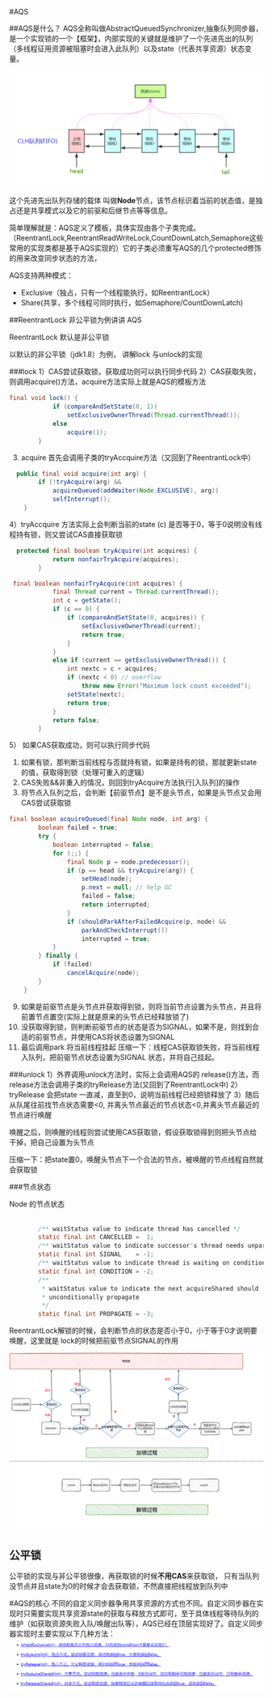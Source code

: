 #AQS

##AQS是什么？
AQS全称叫做AbstractQueuedSynchronizer,抽象队列同步器，是一个实现锁的一个【框架】，内部实现的关键就是维护了一个先进先出的队列（多线程征用资源被阻塞时会进入此队列）以及state（代表共享资源）状态变量。


![](images/2021-04-08-19-46-04.png)


这个先进先出队列存储的载体 叫做**Node**节点，该节点标识着当前的状态值，是独占还是共享模式以及它的前驱和后继节点等等信息。


简单理解就是：AQS定义了模板，具体实现由各个子类完成。（ReentrantLock,ReentrantReadWriteLock,CountDownLatch,Semaphore这些常用的实现类都是基于AQS实现的）它的子类必须重写AQS的几个protected修饰的用来改变同步状态的方法，



AQS支持两种模式：
* Exclusive（独占，只有一个线程能执行，如ReentrantLock）
* Share(共享，多个线程可同时执行，如Semaphore/CountDownLatch)



##ReentrantLock 非公平锁为例讲讲 AQS

ReentrantLock 默认是非公平锁

以默认的非公平锁（jdk1.8）为例， 讲解lock 与unlock的实现

###lock
1）CAS尝试获取锁，获取成功则可以执行同步代码
2）CAS获取失败，则调用acquire()方法，acquire方法实际上就是AQS的模板方法

```java
final void lock() {
            if (compareAndSetState(0, 1))
                setExclusiveOwnerThread(Thread.currentThread());
            else
                acquire(1);
        }
```

3) acquire 首先会调用子类的tryAccquire方法（又回到了ReentrantLock中）
```java
  public final void acquire(int arg) {
        if (!tryAcquire(arg) &&
            acquireQueued(addWaiter(Node.EXCLUSIVE), arg))
            selfInterrupt();
    }

```
4）tryAccquire 方法实际上会判断当前的state (c) 是否等于0，等于0说明没有线程持有锁，则又尝试CAS直接获取锁

```java
  protected final boolean tryAcquire(int acquires) {
            return nonfairTryAcquire(acquires);
        }
```

```java
 final boolean nonfairTryAcquire(int acquires) {
            final Thread current = Thread.currentThread();
            int c = getState();
            if (c == 0) {
                if (compareAndSetState(0, acquires)) {
                    setExclusiveOwnerThread(current);
                    return true;
                }
            }
            else if (current == getExclusiveOwnerThread()) {
                int nextc = c + acquires;
                if (nextc < 0) // overflow
                    throw new Error("Maximum lock count exceeded");
                setState(nextc);
                return true;
            }
            return false;
        }

```


5） 如果CAS获取成功，则可以执行同步代码
1)  如果有锁，那判断当前线程与否就持有锁，如果是持有的锁，那就更新state的值，获取得到锁（处理可重入的逻辑）
2)  CAS失败&&非重入的情况，则回到tryAcquire方法执行[入队列]的操作
3) 将节点入队列之后，会判断【前驱节点】是不是头节点，如果是头节点又会用CAS尝试获取锁
```java
final boolean acquireQueued(final Node node, int arg) {
        boolean failed = true;
        try {
            boolean interrupted = false;
            for (;;) {
                final Node p = node.predecessor();
                if (p == head && tryAcquire(arg)) {
                    setHead(node);
                    p.next = null; // help GC
                    failed = false;
                    return interrupted;
                }
                if (shouldParkAfterFailedAcquire(p, node) &&
                    parkAndCheckInterrupt())
                    interrupted = true;
            }
        } finally {
            if (failed)
                cancelAcquire(node);
        }
    }

```
9)  如果是前驱节点是头节点并获取得到锁，则将当前节点设置为头节点，并且将前置节点置空(实际上就是原来的头节点已经释放锁了)
10) 没获取得到锁，则判断前驱节点的状态是否为SIGNAL，如果不是，则找到合适的前驱节点，并使用CAS将状态设置为SIGNAL
11) 最后调用park 将当前线程挂起
压缩一下：线程CAS获取锁失败，将当前线程入队列，把前驱节点状态设置为SIGNAL 状态，并将自己挂起。

###unlock
1）外界调用unlock方法时，实际上会调用AQS的 release()方法，而release方法会调用子类的tryRelease方法(又回到了ReentrantLock中)
2）tryRelease 会把state 一直减，直至到0，说明当前线程已经把锁释放了
3）随后从队尾往前找节点状态需要<0, 并离头节点最近的节点状态<0,并离头节点最近的节点进行唤醒

唤醒之后，则唤醒的线程则尝试使用CAS获取锁，假设获取锁得到则把头节点给干掉，把自己设置为头节点

压缩一下：把state置0，唤醒头节点下一个合法的节点，被唤醒的节点线程自然就会获取锁


###节点状态

Node 的节点状态
```java

        /** waitStatus value to indicate thread has cancelled */
        static final int CANCELLED =  1;
        /** waitStatus value to indicate successor's thread needs unparking */
        static final int SIGNAL    = -1;
        /** waitStatus value to indicate thread is waiting on condition */
        static final int CONDITION = -2;
        /**
         * waitStatus value to indicate the next acquireShared should
         * unconditionally propagate
         */
        static final int PROPAGATE = -3;

```
ReentrantLock解锁的时候，会判断节点的状态是否小于0，小于等于0才说明要唤醒，这里就是 lock的时候把前驱节点SIGNAL的作用





![](images/2021-04-08-22-07-01.png)
## 公平锁
公平锁的实现与非公平锁很像，再获取锁的时候**不用CAS**来获取锁，
只有当队列没节点并且state为0的时候才会去获取锁，不然直接把线程放到队列中




#AQS的核心
不同的自定义同步器争用共享资源的方式也不同。自定义同步器在实现时只需要实现共享资源state的获取与释放方式即可，至于具体线程等待队列的维护（如获取资源失败入队/唤醒出队等），AQS已经在顶层实现好了。自定义同步器实现时主要实现以下几种方法：
![](images/2021-04-09-09-56-50.png)